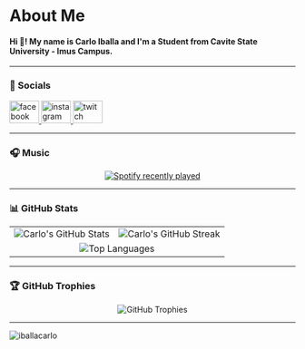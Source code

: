 <h1 align="left">About Me</h1>

<h4 align="left">Hi 👋! My name is Carlo Iballa and I'm a Student from Cavite State University - Imus Campus.</h4>

---

### 📱 Socials

<div align="left">
  <a href="https://www.facebook.com/carlo.iballa.1/" target="_blank">
    <img src="https://raw.githubusercontent.com/maurodesouza/profile-readme-generator/master/src/assets/icons/social/facebook/default.svg" width="52" height="40" alt="facebook logo" />
  </a>
  <a href="https://www.instagram.com/caaarlooooo_/" target="_blank">
    <img src="https://raw.githubusercontent.com/maurodesouza/profile-readme-generator/master/src/assets/icons/social/instagram/default.svg" width="52" height="40" alt="instagram logo" />
  </a>
  <a href="https://www.twitch.tv/buuurst_" target="_blank">
    <img src="https://raw.githubusercontent.com/maurodesouza/profile-readme-generator/master/src/assets/icons/social/twitch/default.svg" width="52" height="40" alt="twitch logo" />
  </a>
</div>

---

### 🎧 Music

<div align="center">
  <a href="https://open.spotify.com/user/31ytbawcp4ixduutzozulig2og3u">
    <img src="https://spotify-recently-played-readme.vercel.app/api?user=31ytbawcp4ixduutzozulig2og3u&count=5&unique=true" alt="Spotify recently played" />
  </a>
</div>

---

### 📊 GitHub Stats

<div align="center">

<table>
  <tr>
    <td>
      <img src="https://github-readme-stats.vercel.app/api?username=iballacarlo&theme=dark&hide_border=false&include_all_commits=false&count_private=false" alt="Carlo's GitHub Stats" />
    </td>
    <td>
      <img src="https://nirzak-streak-stats.vercel.app/?user=iballacarlo&theme=dark&hide_border=false" alt="Carlo's GitHub Streak" />
    </td>
  </tr>
  <tr>
    <td colspan="2" align="center">
      <img src="https://github-readme-stats.vercel.app/api/top-langs/?username=iballacarlo&theme=dark&hide_border=false&include_all_commits=false&count_private=false&layout=compact" alt="Top Languages" />
    </td>
  </tr>
</table>

</div>

---

### 🏆 GitHub Trophies

<div align="center">
  <img src="https://github-profile-trophy.vercel.app/?username=iballacarlo&theme=radical&no-frame=false&no-bg=true&margin-w=4" alt="GitHub Trophies" />
</div>

---

<img src="https://komarev.com/ghpvc/?username=iballacarlo&label=Profile%20views&color=0e75b6&style=flat" alt="iballacarlo" />

<!-- Proudly created with GPRM ( https://gprm.itsvg.in ) -->
